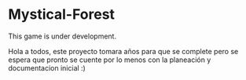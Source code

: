 # Mystical-Forest
This game is under development.

Hola a todos, este proyecto tomara años para que se complete pero se espera que pronto se cuente por lo menos con la planeación y documentacion inicial :)
